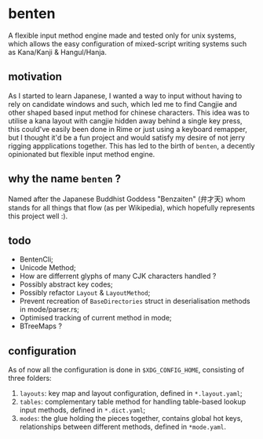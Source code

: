 # benten
A flexible input method engine made and tested only for unix systems, which allows the easy configuration of mixed-script writing systems such as Kana/Kanji & Hangul/Hanja.

## motivation
As I started to learn Japanese, I wanted a way to input without having to rely on candidate windows and such, which led me to find Cangjie and other shaped based input method for chinese characters. This idea was to utilise a kana layout with cangjie hidden away behind a single key press, this could've easily been done in Rime or just using a keyboard remapper, but I thought it'd be a fun project and would satisfy my desire of not jerry rigging appplications together. This has led to the birth of `benten`, a decently opinionated but flexible input method engine.

## why the name `benten` ?
Named after the Japanese Buddhist Goddess "Benzaiten" (弁才天) whom stands for all things that flow (as per Wikipedia), which hopefully represents this project well :).  

## todo
- BentenCli;
- Unicode Method;
- How are differrent glyphs of many CJK characters handled ?
- Possibly abstract key codes;
- Possibly refactor `Layout` & `LayoutMethod`;
- Prevent recreation of `BaseDirectories` struct in deserialisation methods in mode/parser.rs;
- Optimised tracking of current method in mode;
- BTreeMaps ?

## configuration
As of now all the configuration is done in `$XDG_CONFIG_HOME`, consisting of three folders: 
1. `layouts`: key map and layout configuration, defined in `*.layout.yaml`;
2. `tables`: complementary table method for handling table-based lookup input methods, defined in `*.dict.yaml`;
3. `modes`: the glue holding the pieces together, contains global hot keys, relationships between different methods, defined in `*mode.yaml`.
